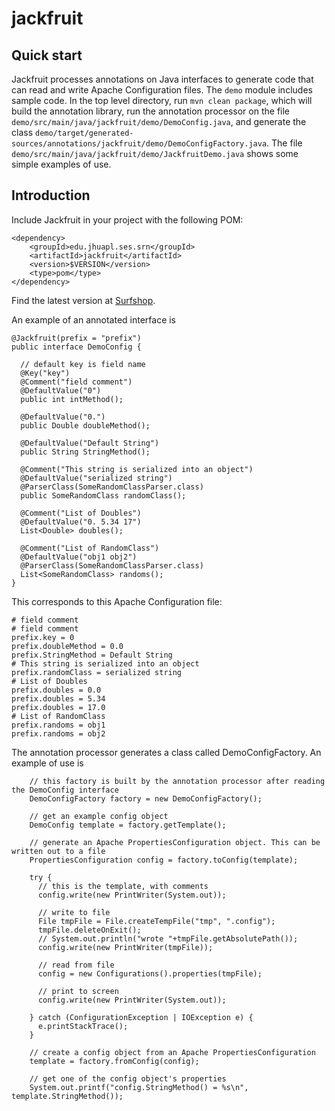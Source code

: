 # jackfruit

## Quick start

Jackfruit processes annotations on Java interfaces to generate code that can read and write Apache Configuration files.  The `demo` module includes sample code.  In the top level directory, run `mvn clean package`, which will build the annotation library, run the annotation processor on the file `demo/src/main/java/jackfruit/demo/DemoConfig.java`, and generate the class `demo/target/generated-sources/annotations/jackfruit/demo/DemoConfigFactory.java`.  The file `demo/src/main/java/jackfruit/demo/JackfruitDemo.java` shows some simple examples of use.

## Introduction

Include Jackfruit in your project with the following POM:

```
<dependency>
    <groupId>edu.jhuapl.ses.srn</groupId>
    <artifactId>jackfruit</artifactId>
    <version>$VERSION</version>
    <type>pom</type>
</dependency>
```

Find the latest version at [Surfshop](http://surfshop:8082/ui/repos/tree/General/libs-snapshot-local/edu/jhuapl/ses/srn/jackfruit/).

An example of an annotated interface is
```
@Jackfruit(prefix = "prefix")
public interface DemoConfig {

  // default key is field name
  @Key("key")
  @Comment("field comment")
  @DefaultValue("0")
  public int intMethod();

  @DefaultValue("0.")
  public Double doubleMethod();

  @DefaultValue("Default String")
  public String StringMethod();

  @Comment("This string is serialized into an object")
  @DefaultValue("serialized string")
  @ParserClass(SomeRandomClassParser.class)
  public SomeRandomClass randomClass();

  @Comment("List of Doubles")
  @DefaultValue("0. 5.34 17")
  List<Double> doubles();
  
  @Comment("List of RandomClass")
  @DefaultValue("obj1 obj2")
  @ParserClass(SomeRandomClassParser.class)
  List<SomeRandomClass> randoms();
}
```

This corresponds to this Apache Configuration file:
```
# field comment
# field comment
prefix.key = 0
prefix.doubleMethod = 0.0
prefix.StringMethod = Default String
# This string is serialized into an object
prefix.randomClass = serialized string
# List of Doubles
prefix.doubles = 0.0
prefix.doubles = 5.34
prefix.doubles = 17.0
# List of RandomClass
prefix.randoms = obj1
prefix.randoms = obj2
```

The annotation processor generates a class called DemoConfigFactory.  An example of use is
```
    // this factory is built by the annotation processor after reading the DemoConfig interface
    DemoConfigFactory factory = new DemoConfigFactory();

    // get an example config object
    DemoConfig template = factory.getTemplate();

    // generate an Apache PropertiesConfiguration object. This can be written out to a file
    PropertiesConfiguration config = factory.toConfig(template);

    try {
      // this is the template, with comments
      config.write(new PrintWriter(System.out));

      // write to file
      File tmpFile = File.createTempFile("tmp", ".config");
      tmpFile.deleteOnExit();
      // System.out.println("wrote "+tmpFile.getAbsolutePath());
      config.write(new PrintWriter(tmpFile));

      // read from file
      config = new Configurations().properties(tmpFile);

      // print to screen 
      config.write(new PrintWriter(System.out));

    } catch (ConfigurationException | IOException e) {
      e.printStackTrace();
    }

    // create a config object from an Apache PropertiesConfiguration
    template = factory.fromConfig(config);

    // get one of the config object's properties
    System.out.printf("config.StringMethod() = %s\n", template.StringMethod());
```